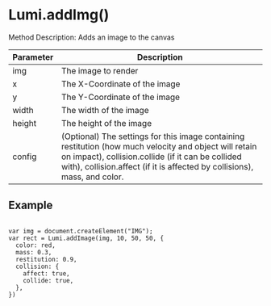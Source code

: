 <h1>Lumi.addImg()</h1>
<p>Method Description: Adds an image to the canvas</p>
<table>
  <thead>
    <tr>
      <th>Parameter</th>
      <th>Description</th>
    </tr>
  </thead>
  <tbody>
    <tr>
      <td>img</td>
      <td>The image to render</td>
    </tr>
    <tr>
      <td>x</td>
      <td>The X-Coordinate of the image</td>
    </tr>
    <tr>
      <td>y</td>
      <td>The Y-Coordinate of the image</td>
    </tr>
    <tr>
      <td>width</td>
      <td>The width of the image</td>
    </tr>
    <tr>
      <td>height</td>
      <td>The height of the image</td>
    </tr>
    <tr>
      <td>config</td>
      <td>(Optional) The settings for this image containing restitution (how much velocity and object will retain on impact), collision.collide (if it can be collided with), collision.affect (if it is affected by collisions), mass, and color.</td>
    </tr>
  </tbody>
</table>
<h2>Example</h2>
<pre><code class="language-JavaScript">
var img = document.createElement(&quot;IMG&quot;);
var rect = Lumi.addImage(img, 10, 50, 50, {
  color: red,
  mass: 0.3,
  restitution: 0.9,
  collision: {
    affect: true,
    collide: true,
  },
})
</code></pre>